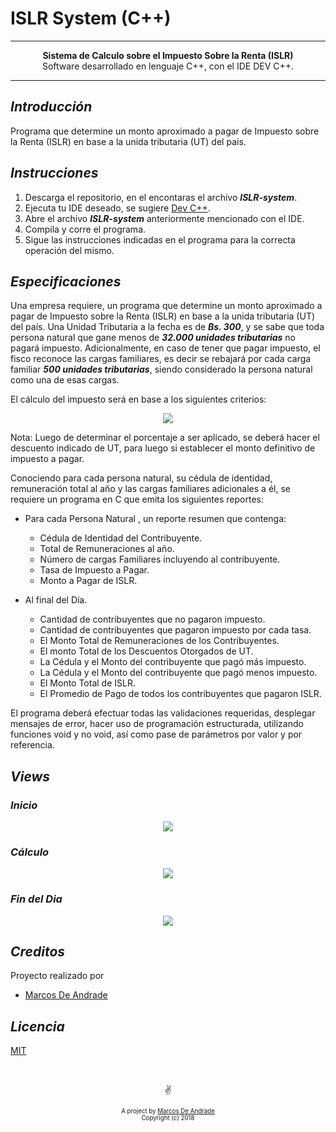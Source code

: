 # ISLR System (C++)

---

<p align="center"><b>Sistema de Calculo sobre el Impuesto Sobre la Renta (ISLR)</b><br>Software desarrollado en lenguaje C++, con el IDE DEV C++.</p>

---

## ***Introducción***

Programa que determine un monto aproximado a pagar de Impuesto sobre la Renta (ISLR) en base a la unida tributaria (UT) del país.

## ***Instrucciones***
1. Descarga el repositorio, en el encontaras el archivo ***ISLR-system***.
2. Ejecuta tu IDE deseado, se sugiere [Dev C++](https://sourceforge.net/projects/orwelldevcpp/).
3. Abre el archivo ***ISLR-system*** anteriormente mencionado con el IDE.
4. Compila y corre el programa.
5. Sigue las instrucciones indicadas en el programa para la correcta operación del mismo.

## ***Especificaciones***
Una empresa requiere, un programa que determine un monto aproximado a pagar de Impuesto sobre la Renta (ISLR) en base a la unida tributaria (UT) del país. Una Unidad Tributaria a la fecha es de ***Bs. 300***, y se sabe que toda persona natural que gane menos de ***32.000 unidades tributarias*** no pagará impuesto. Adicionalmente, en caso de tener que pagar impuesto, el fisco reconoce las cargas familiares, es decir se rebajará por cada carga familiar ***500 unidades tributarias***, siendo considerado la persona natural como una de esas cargas.

El cálculo del impuesto será en base a los siguientes criterios:

<p align="center"><img src="https://i.ibb.co/BfkbwzQ/table.png"></p>

Nota: Luego de determinar el porcentaje a ser aplicado, se deberá hacer el descuento indicado de UT, para luego si establecer el monto definitivo de impuesto a pagar.

Conociendo para cada persona natural, su cédula de identidad, remuneración total al año y las cargas familiares adicionales a él, se requiere un programa en C que emita los siguientes reportes:

* Para cada Persona Natural , un reporte resumen que contenga:

  * Cédula de Identidad del Contribuyente.
  * Total de Remuneraciones al año.
  * Número de cargas Familiares incluyendo al contribuyente.
  * Tasa de Impuesto a Pagar.
  * Monto a Pagar de ISLR.
  
* Al final del Día.

  * Cantidad de contribuyentes que no pagaron impuesto.
  * Cantidad de contribuyentes que pagaron impuesto por cada tasa.
  * El Monto Total de Remuneraciones de los Contribuyentes.
  * El monto Total de los Descuentos Otorgados de UT.
  * La Cédula y el Monto del contribuyente que pagó más impuesto.
  * La Cédula y el Monto del contribuyente que pagó menos impuesto.
  * El Monto Total de ISLR.
  * El Promedio de Pago de todos los contribuyentes que pagaron ISLR.
  
 El programa deberá efectuar todas las validaciones requeridas, desplegar mensajes de error, hacer uso de programación estructurada, utilizando funciones void y no void, así como pase de parámetros por valor y por referencia.
 
 ## ***Views***
 
 ### *Inicio*
<p align="center"><img src="https://i.ibb.co/PQJHkjn/Imagen1.png"></p>
 
 ### *Cálculo*
 <p align="center"><img src="https://i.ibb.co/PDKFzcn/Imagen2.png"></p>
 
 ### *Fin del Dia*
 <p align="center"><img src="https://i.ibb.co/Pj2gcmx/Imagen3.png"></p>
 
## ***Creditos***

Proyecto realizado por
* [Marcos De Andrade](https://github.com/MarcosDeAndrade)

## ***Licencia***

[MIT](https://github.com/MarcosDeAndrade/PacMan/blob/master/LICENSE)

&nbsp;
<p align="center">✌️</p>
<p align="center">
<sub><sup>A project by <a href="https://github.com/MarcosDeAndrade">Marcos De Andrade</a><br>Copyright (c) 2018</sup></sub></p>

 
